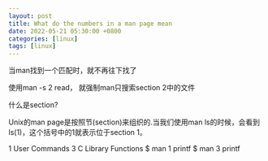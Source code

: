 ```yaml
---
layout: post
title: What do the numbers in a man page mean
date: 2022-05-21 05:30:00 +0800
categories: [linux]
tags: [linux]
---
```


当man找到一个匹配时，就不再往下找了

使用man -s 2 read， 就强制man只搜索section 2中的文件

什么是section?

Unix的man page是按照节(section)来组织的.当我们使用man ls的时候，会看到ls(1)，这个括号中的1就表示位于section 1。

 1      User Commands
 3      C Library Functions
$ man 1 printf
$ man 3 printf